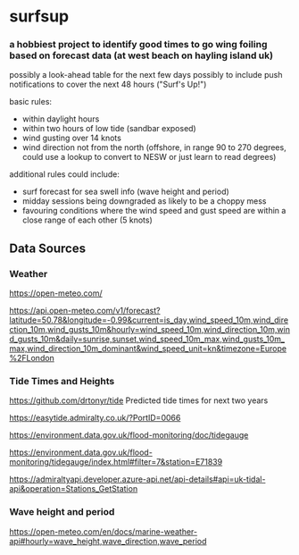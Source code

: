 # surfsup
### a hobbiest project to identify good times to go wing foiling based on forecast data (at west beach on hayling island uk)
possibly a look-ahead table for the next few days
possibly to include push notifications to cover the next 48 hours ("Surf's Up!")

basic rules:
- within daylight hours
- within two hours of low tide (sandbar exposed)
- wind gusting over 14 knots
- wind direction not from the north (offshore, in range 90 to 270 degrees, could use a lookup to convert to NESW or just learn to read degrees)

additional rules could include:
- surf forecast for sea swell info (wave height and period)
- midday sessions being downgraded as likely to be a choppy mess
- favouring conditions where the wind speed and gust speed are within a close range of each other (5 knots)

## Data Sources

### Weather
https://open-meteo.com/

https://api.open-meteo.com/v1/forecast?latitude=50.78&longitude=-0.99&current=is_day,wind_speed_10m,wind_direction_10m,wind_gusts_10m&hourly=wind_speed_10m,wind_direction_10m,wind_gusts_10m&daily=sunrise,sunset,wind_speed_10m_max,wind_gusts_10m_max,wind_direction_10m_dominant&wind_speed_unit=kn&timezone=Europe%2FLondon

### Tide Times and Heights

https://github.com/drtonyr/tide
Predicted tide times for next two years

https://easytide.admiralty.co.uk/?PortID=0066

https://environment.data.gov.uk/flood-monitoring/doc/tidegauge

https://environment.data.gov.uk/flood-monitoring/tidegauge/index.html#filter=7&station=E71839

https://admiraltyapi.developer.azure-api.net/api-details#api=uk-tidal-api&operation=Stations_GetStation


### Wave height and period
https://open-meteo.com/en/docs/marine-weather-api#hourly=wave_height,wave_direction,wave_period
